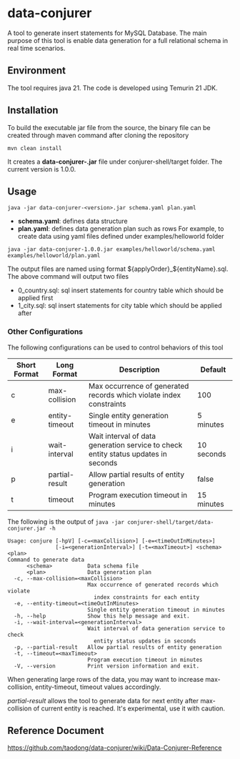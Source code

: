 # data-conjurer
A tool to generate insert statements for MySQL Database. The main purpose of this tool is enable data generation for a full relational schema in real time scenarios.
## Environment
The tool requires java 21. The code is developed using Temurin 21 JDK.
## Installation
To build the executable jar file from the source, the binary file can be created through maven command after cloning the repository
```shell
mvn clean install
```
It creates a **data-conjurer-<version>.jar** file under conjurer-shell/target folder. The current version is 1.0.0.
## Usage
```shell
java -jar data-conjurer-<version>.jar schema.yaml plan.yaml 
```
- **schema.yaml**: defines data structure
- **plan.yaml**: defines data generation plan such as rows
For example, to create data using yaml files defined under examples/helloworld folder
```shell
java -jar data-conjurer-1.0.0.jar examples/helloworld/schema.yaml examples/helloworld/plan.yaml
```
The output files are named using format ${applyOrder}_${entityName}.sql.
The above command will output two files
- 0_country.sql: sql insert statements for country table which should be applied first 
- 1_city.sql: sql insert statements for city table which should be applied after
### Other Configurations
The following configurations can be used to control behaviors of this tool

| Short Format | Long Format    | Description                                                                        | Default    |
|--------------|----------------|------------------------------------------------------------------------------------|------------|
| c            | max-collision  | Max occurrence of generated records which violate index constraints                | 100        |
| e            | entity-timeout | Single entity generation timeout in minutes                                        | 5 minutes  |
| i            | wait-interval  | Wait interval of data generation service to check entity status updates in seconds | 10 seconds |
| p            | partial-result | Allow partial results of entity generation                                         | false      |
| t            | timeout        | Program execution timeout in minutes                                               | 15 minutes |

The following is the output of `java -jar conjurer-shell/target/data-conjurer.jar -h`
```shell
Usage: conjure [-hpV] [-c=<maxCollision>] [-e=<timeOutInMinutes>]
               [-i=<generationInterval>] [-t=<maxTimeout>] <schema> <plan>
Command to generate data
      <schema>           Data schema file
      <plan>             Data generation plan
  -c, --max-collision=<maxCollision>
                         Max occurrence of generated records which violate
                           index constraints for each entity
  -e, --entity-timeout=<timeOutInMinutes>
                         Single entity generation timeout in minutes
  -h, --help             Show this help message and exit.
  -i, --wait-interval=<generationInterval>
                         Wait interval of data generation service to check
                           entity status updates in seconds
  -p, --partial-result   Allow partial results of entity generation
  -t, --timeout=<maxTimeout>
                         Program execution timeout in minutes
  -V, --version          Print version information and exit.
```
When generating large rows of the data, you may want to increase max-collision, entity-timeout, timeout values accordingly.

*partial-result* allows the tool to generate data for next entity after max-collision of current entity is reached. It's experimental, use it with caution.

## Reference Document
https://github.com/taodong/data-conjurer/wiki/Data-Conjurer-Reference

